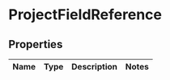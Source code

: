 
# ProjectFieldReference

## Properties
Name | Type | Description | Notes
------------ | ------------- | ------------- | -------------



